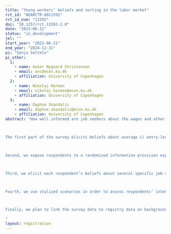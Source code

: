 ```yaml
---
title: "Young workers’ beliefs and sorting in the labor market"
rct_id: "AEARCTR-0011592"
rct_id_num: "11592"
doi: "10.1257/rct.11592-2.0"
date: "2023-06-21"
status: "in_development"
jel: ""
start_year: "2023-06-21"
end_year: "2024-12-31"
pi: "Sonja Settele"
pi_other:
  1:
    - name: Asker Nygaard Christensen
    - email: anc@econ.ku.dk
    - affiliation: University of Copenhagen
  2:
    - name: Nikolaj Harmon
    - email: nikolaj.harmon@econ.ku.dk
    - affiliation: University of Copenhagen
  3:
    - name: Daphné Skandalis
    - email: daphne.skandalis@econ.ku.dk
    - affiliation: University of Copenhagen
abstract: "How well informed are job seekers about the wages and other amenities offered by different jobs? When deciding which jobs to apply for, how do they weigh wages against other characteristics of the applied-for jobs?  Does poor information distort job seekers’ search and application behavior? To answer these questions, we conduct a survey with an embedded randomized treatment among recent graduates from education programs in Denmark. We tailor the survey to each education program, so that respondents are asked about three specific types of jobs that are relevant, given their educational background. 

The first part of the survey elicits beliefs about average i) entry-level wages at the job type level, ii) success rates of applications, iii) wages five years after starting a career in a given job type.  By comparing elicited beliefs to ground truth measures from administrative registers, we determine the extent of workers’ misperceptions about potential jobs. 

Second, we expose respondents to a randomized information provision experiment in which we inform them about the true average entry-level wages in each of the three relevant education-specific jobs. 

Third, we elicit each respondent’s beliefs about several specific job characteristics she would expect for herself if she was to start her job in each of the three relevant job types. The dimensions we cover are i), ii) and iii) above, as well as expected hours worked in the first and in the fifth year after starting a job, and expected likelihoods of getting along well with colleagues and of performing well on the job. 

Fourth, we use stylized scenarios in order to assess respondents’ intentions for job search. Specifically, we ask about the probability of accepting a job offer in each of the three job types conditional on receiving one, and about the likelihood of sending one’s next application to each of the three job types. 

Finally, we plan to link the survey data to registry data on background characteristics on e.g. sex and parental background (for example, parent’s field of study and job type), actual job search behavior, on final job matches. 
"
layout: registration
---
```


